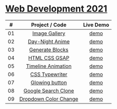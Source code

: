 # [Web Development 2021](https://astrogeek77.github.io/Web_Dev_2021/)

|  #  |            Project / Code             | Live Demo |
| :-: | :----------------------------: | :-------: |
| 01  |       [Image Gallery](https://github.com/Astrogeek77/Web_Dev_2021/tree/main/Image%20Gallery)       | [demo](https://astrogeek77.github.io/Web_Dev_2021/Image%20Gallery/)
| 02  |       [Day-Night Anime](https://github.com/Astrogeek77/Web_Dev_2021/tree/main/Day%20Night%20Animation)       | [demo](https://astrogeek77.github.io/Web_Dev_2021/Day%20Night%20Animation/)
| 03  |       [Generate Blocks](https://github.com/Astrogeek77/Web_Dev_2021/tree/main/Generate%20Blocks)       | [demo](https://astrogeek77.github.io/Web_Dev_2021/Generate%20Blocks/)
| 04  |       [HTML CSS GSAP](https://github.com/Astrogeek77/Web_Dev_2021/tree/main/CSS%20GSAP)       | [demo](https://astrogeek77.github.io/Web_Dev_2021/CSS%20GSAP/)
| 05  |       [Timeline Animation](https://github.com/Astrogeek77/Web_Dev_2021/tree/main/Timeline%20Animation)       | [demo](https://astrogeek77.github.io/Web_Dev_2021/Timeline%20Animation/)
| 06  |       [CSS Typewriter](https://github.com/Astrogeek77/Web_Dev_2021/tree/main/CSS%20Typewriter)       | [demo](https://astrogeek77.github.io/Web_Dev_2021/CSS%20Typewriter/)
| 07  |       [Glowing button](https://github.com/Astrogeek77/Web_Dev_2021/tree/main/Glowing%20Buttons)       | [demo](https://astrogeek77.github.io/Web_Dev_2021/Glowing%20Buttons/)
| 08  |       [Google Search Clone](https://github.com/Astrogeek77/Web_Dev_2021/tree/main/Google%20Search%20Clone)       | [demo](https://astrogeek77.github.io/Web_Dev_2021/Google%20Search%20Clone/)
| 09  |       [Dropdown Color Change](https://github.com/Astrogeek77/Web_Dev_2021/tree/main/Dropdown_colorchange)       | [demo](https://astrogeek77.github.io/Web_Dev_2021/Dropdown_colorchange/)
